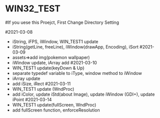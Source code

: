 # WIN32_TEST

#If you uese this Proejct, First Change Directory Setting 

#2021-03-08
- iString, iFPS, iWindow, WIN_TEST1 update
- iString(getLine, freeLine), iWindow(drawApp, Encoding), iSort
#2021-03-09
- assets=>add img(pokemon wallpaper)
- iWindow update, iArray add
#2021-03-10
- WIN_TEST1 update(keyDown & Up)
- separate typedef variable to iType, window method to iWindow 
- iArray update
- add iSize, iRect
#2021-03-11
- WIN_TEST1 update (WndProc)
- add iColor, update iStd(about Image), update iWindow (GDI+), update iPoint
#2021-03-14
- WIN_TEST1 update(fullScreen, WndProc)
- add fullScreen function, enforceResolution